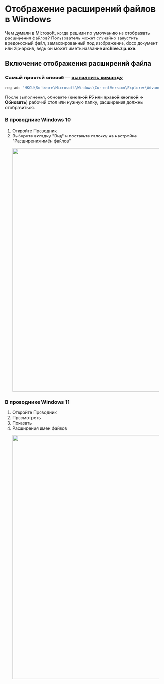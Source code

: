 # Отображение расширений файлов в Windows

Чем думали в Microsoft, когда решили по умолчанию не отображать расширения файлов? Пользователь может случайно запустить вредоносный файл, замаскированный под изображение, docx документ или zip-архив, ведь он может иметь название **archive.zip.exe**.

## Включение отображения расширений файла

### Самый простой способ — [выполнить команду](/windows/run)

```bat
reg add "HKCU\Software\Microsoft\Windows\CurrentVersion\Explorer\Advanced" /v HideFileExt /t REG_DWORD /d 0 /f
```

После выполнения, обновите (**кнопкой F5 или правой кнопкой -> Обновить**) рабочий стол или нужную папку, расширения должны отобразиться.

### В проводнике Windows 10

1.  Откройте Проводник
2.  Выберите вкладку "Вид" и поставьте галочку на настройке "Расширения имён файлов"
    <img src="/img/windows/file-ext/1.png" width="800px" style="margin: 15px auto; display: block;" />

### В проводнике Windows 11

1.  Откройте Проводник
2.  Просмотреть
3.  Показать
4.  Расширения имен файлов
    <img src="/img/windows/file-ext/2.png" width="800px" style="margin: 15px auto; display: block;" />